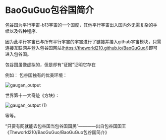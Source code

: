 # BaoGuGuo包谷国简介 

包谷国为平行宇宙-b13宇宙的一个国度，其他平行宇宙出入国内外无需复杂的手续以及各种程序.

因为此平行宇宙已与所有平行宇宙的宇宙进行了链接并接入github宇宙模块，只需连接互联网并登入包谷国网站(https://theworld210.github.io/BaoGuGuo/)即可进入包谷国。 

包谷国虽像虚拟的，但是却有“证据”证明它存在 

例如： 包谷国独有的优美环境： 

![gaugan_output](https://user-images.githubusercontent.com/65585627/120812119-b47d8280-c572-11eb-9007-d40fa5e0054a.jpg)

世界第十一大奇迹《方块》：

![gaugan_output (1)](https://user-images.githubusercontent.com/65585627/120812134-b6dfdc80-c572-11eb-86ce-868c902e1e57.jpg)

等等。

“只要有网就能去包谷国当包谷国国民”————出自包谷国国王《Theworld210/BaoGuGuo/BaoGuGuo包谷国简介》
